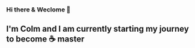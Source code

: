 ### Hi there & Weclome 👋

## I'm Colm and I am currently starting my journey to become :coffee: master


